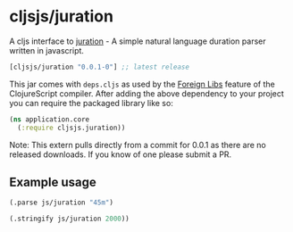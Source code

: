 # cljsjs/juration

A cljs interface to [juration](https://github.com/domchristie/juration) - A simple natural language duration parser written in javascript.

[](dependency)
```clojure
[cljsjs/juration "0.0.1-0"] ;; latest release
```
[](/dependency)

This jar comes with `deps.cljs` as used by the [Foreign Libs][flibs] feature
of the ClojureScript compiler. After adding the above dependency to your project
you can require the packaged library like so:

```clojure
(ns application.core
  (:require cljsjs.juration))
```

[flibs]: https://clojurescript.org/reference/packaging-foreign-deps

Note: This extern pulls directly from a commit for 0.0.1 as there are no released downloads. If you know of one please submit a PR.

## Example usage

```clojure
(.parse js/juration "45m")
```

```clojure
(.stringify js/juration 2000))
```

